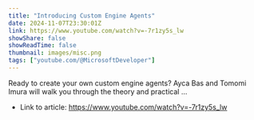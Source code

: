 ```yaml
---
title: "Introducing Custom Engine Agents"
date: 2024-11-07T23:30:01Z
link: https://www.youtube.com/watch?v=-7r1zy5s_lw
showShare: false
showReadTime: false
thumbnail: images/misc.png
tags: ["youtube.com/@MicrosoftDeveloper"]
---
```

Ready to create your own custom engine agents? Ayca Bas and Tomomi Imura will walk you through the theory and practical ...

- Link to article: https://www.youtube.com/watch?v=-7r1zy5s_lw